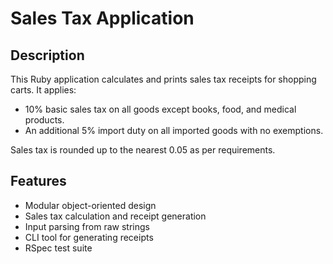 # Sales Tax Application

## Description
This Ruby application calculates and prints sales tax receipts for shopping carts. It applies:
- 10% basic sales tax on all goods except books, food, and medical products.
- An additional 5% import duty on all imported goods with no exemptions.

Sales tax is rounded up to the nearest 0.05 as per requirements.

## Features
- Modular object-oriented design
- Sales tax calculation and receipt generation
- Input parsing from raw strings
- CLI tool for generating receipts
- RSpec test suite